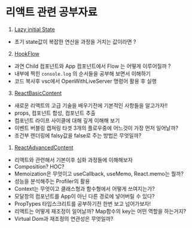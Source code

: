 # 리액트 관련 공부자료

1. [Lazy initial State](study/UseStateLazyInitialize.md)

- 초기 state값이 복잡한 연산을 과정을 거치는 값이라면 ?

2. [HookFlow](study/hookFlow.html)

- 과연 Child 컴포넌트와 App 컴포넌트에서 Flow 는 어떻게 이루어질까 ?
- 내부에 찍힌 `console.log` 의 순서들을 공부해 보면서 이해하기
- 코드 복사후 vsc에서 OpenWithLiveServer 명령어 활용 후 실행

3. [ReactBasicContent](study/ReactBasic.md)

- 새로운 리액트의 고급 기술을 배우기전에 기본적인 사항들을 알고가자!!
- props, 컴포넌트 합성, 컴포넌트 추출
- 컴포넌트 라이프 사이클에 대해 깊게 이해해 보기
- 이벤트 버블링 캡쳐링 타겟 3개의 플로우중에 어느것이 가장 먼저 일어날까?
- 조건부 렌더링에 falsy값을 false로 주는 방법은 무엇일까?

1. [ReactAdvancedContent](study/ReactAdvanced.md)

- 리액트와 관련해서 기본이후 심화 과정들에 이해해보자
- Composition? HOC?
- Memoization은 무엇이고 useCallback, useMemo, React.memo는 뭘까?
- 성능을 분석해주는 Profiler의 활용
- Context는 무엇이고 클래스형과 함수형에서 어떻게 쓰여지는가?
- 모달창의 컴포넌트를 App이 아닌 다른 경로에 넣어버릴 수 있다?
- PropTypes 타입스크리트를 공부하기전 한번 보고 넘어가보자!
- 리액트는 어떻게 재조정이 일어날까? Map함수의 key는 어떤 역할을 하는거지?
- Virtual Dom과 재조정의 연관성은 무엇일까?
